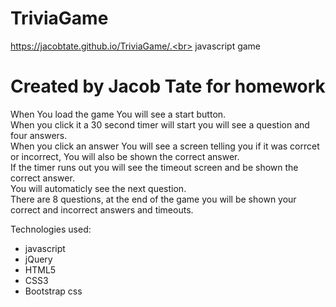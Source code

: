 # TriviaGame
https://jacobtate.github.io/TriviaGame/.<br>
javascript game
# Created by Jacob Tate for homework

When You load the game You will see a start button.<br>
When you click it a 30 second timer will start you will see a question and four answers.<br>
When you click an answer You will see a screen telling you if it was corrcet or incorrect, You will also be shown the correct answer.<br>
If the timer runs out you will see the timeout screen and be shown the correct answer.<br>
You will automaticly see the next question.<br>
There are 8 questions, at the end of the game you will be shown your correct and incorrect answers and timeouts.<br>

Technologies used:
- javascript
- jQuery
- HTML5
- CSS3 
- Bootstrap css
